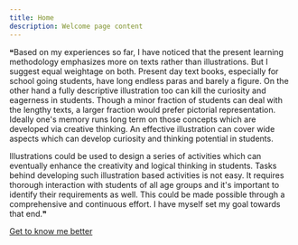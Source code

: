 ```yaml
---
title: Home
description: Welcome page content
---
```


❝Based on my experiences so far, I have noticed that the present learning methodology emphasizes more on texts rather than illustrations. But I suggest equal weightage on both. Present day text books, especially for school going students, have long endless paras and barely a figure. On the other hand a fully descriptive illustration too can kill the curiosity and eagerness in students. Though a minor fraction of students can deal with the lengthy texts, a larger fraction would prefer pictorial representation. Ideally one's memory runs long term on those concepts which are developed via creative thinking. An effective illustration can cover wide aspects which can develop curiosity and thinking potential in students.  

 Illustrations could be used to design a series of activities which can eventually enhance the creativity and logical thinking in students. Tasks behind developing such illustration based activities is not easy. It requires thorough interaction with students of all age groups and it's important to identify their requirements as well. This could be made possible through a comprehensive and continuous effort. I have myself set my goal towards that end.❞

[Get to know me better](/about "Get to know me better")